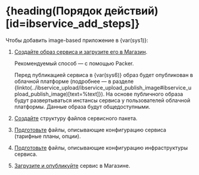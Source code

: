 # {heading(Порядок действий)[id=ibservice_add_steps]}

Чтобы добавить image-based приложение в {var(sys1)}:

1. [Создайте образ сервиса и загрузите его в Магазин](../ib_image_create).

   Рекомендуемый способ — с помощью Packer.

   <err>

   Перед публикацией сервиса в {var(sys6)} образ будет опубликован в облачной платформе (подробнее — в разделе {linkto(../ibservice_upload/ibservice_upload_publish_image#ibservice_upload_publish_image)[text=%text]}). На основе публичного образа будут развертываться инстансы сервиса у пользователей облачной платформы. Данные образа будут общедоступными.

   </err>
1. [Создайте](../ib_structure) структуру файлов сервисного пакета.
1. [Подготовьте](../ibservice_configure) файлы, описывающие конфигурацию сервиса (тарифные планы, опции).
1. [Подготовьте](../tf_manifest) файлы, описывающие конфигурацию инфраструктуры сервиса.
1. [Загрузите и опубликуйте](../ibservice_upload) сервис в Магазине.
